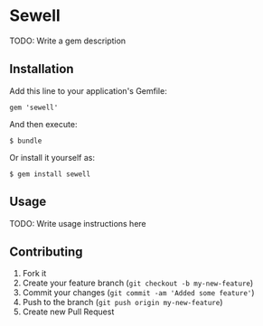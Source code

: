 # Sewell

TODO: Write a gem description

## Installation

Add this line to your application's Gemfile:

    gem 'sewell'

And then execute:

    $ bundle

Or install it yourself as:

    $ gem install sewell

## Usage

TODO: Write usage instructions here

## Contributing

1. Fork it
2. Create your feature branch (`git checkout -b my-new-feature`)
3. Commit your changes (`git commit -am 'Added some feature'`)
4. Push to the branch (`git push origin my-new-feature`)
5. Create new Pull Request
